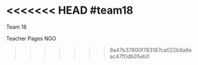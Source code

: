 <<<<<<< HEAD
#team18
=======
Team 18

Teacher Pages NGO
>>>>>>> 9a47b37800f783187ca022b9a6eac47f0db05eb0
